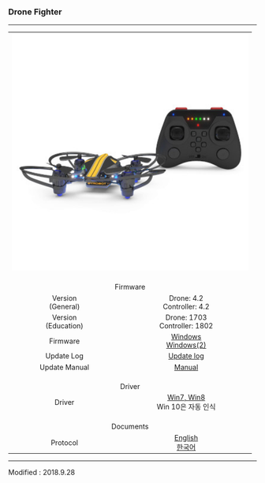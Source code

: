 ### Drone Fighter

---

<div align="center">
    <table>
        <tr>
            <td colspan="2">
                <div align="center">
                    <img src="/assets/images/products/drone_fighter_and_controller.jpg" alt="e_drone" height="480" width="480">
                </div>
            </td>
        </tr>
        <tr>
            <td colspan="2"><div align="center"><br>Firmware<br></div></td>
        </tr>
        <tr>
            <td><div align="center">Version<br>(General)</div></td>
            <td><div align="center">Drone: 4.2<br>Controller: 4.2</div></td>
        </tr>
        <tr>
            <td><div align="center">Version<br>(Education)</div></td>
            <td><div align="center">Drone: 1703<br>Controller: 1802</div></td>
        </tr>
        <tr>
            <td><div align="center">Firmware</div></td>
            <td>
                <div align="center"><a href="https://drive.google.com/open?id=1Iu085RiTYxA8CBpZ80ZGDym7qCj0ETyy" target="_blank">Windows</a></div>
                <div align="center"><a href="https://s3.ap-northeast-2.amazonaws.com/byrobot/DroneFighter_20180504_release_4.zip" target="_blank">Windows(2)</a></div>
            </td>
        </tr>
        <tr>
            <td><div align="center">Update Log</div></td>
            <td><div align="center"><a href="/documents/kr/products/dronefighter2017/log/updates/firmware/">Update log</a></div></td>
        </tr>
        <tr>
            <td><div align="center">Update Manual</div></td>
            <td><div align="center"><a href="/documents/kr/products/dronefighter2017/manual/update/">Manual</a></div></td>
        </tr>
        <tr>
            <td colspan="2"><div align="center"><br>Driver<br></div></td>
        </tr>
        <tr>
            <td><div align="center">Driver</div></td>
            <td>
                <div align="center"><a href="https://drive.google.com/open?id=19bmT3b8a3nEqCXzXk88lMeO7gHxyGZuY" target="_blank">Win7, Win8</a></div>
                <div align="center">Win 10은 자동 인식</div>
            </td>
        </tr>
        <tr>
            <td colspan="2"><div align="center"><br>Documents<br></div></td>
        </tr>
        <tr>
            <td><div align="center">Protocol</div></td>
            <td>
                <div align="center"><a href="/documents/en/products/dronefighter2017/protocol/">English</a><br/><a href="/documents/kr/products/dronefighter2017/protocol/">한국어</a></div>
            </td>
        </tr>
    </table>
</div>

---

Modified : 2018.9.28